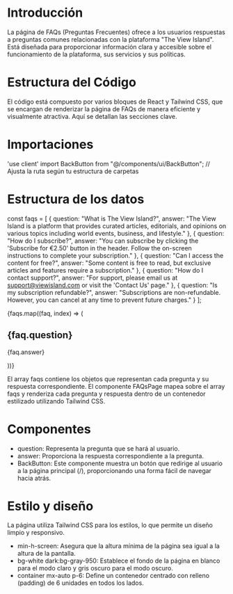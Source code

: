 # Introducción
La página de FAQs (Preguntas Frecuentes) ofrece a los usuarios respuestas a preguntas comunes relacionadas con la plataforma "The View Island". Está diseñada para proporcionar información clara y accesible sobre el funcionamiento de la plataforma, sus servicios y sus políticas.

# Estructura del Código
El código está compuesto por varios bloques de React y Tailwind CSS, que se encargan de renderizar la página de FAQs de manera eficiente y visualmente atractiva. Aquí se detallan las secciones clave.

# Importaciones
'use client'
import BackButton from "@/components/ui/BackButton"; // Ajusta la ruta según tu estructura de carpetas

# Estructura de los datos
const faqs = [
  {
    question: "What is The View Island?",
    answer: "The View Island is a platform that provides curated articles, editorials, and opinions on various topics including world events, business, and lifestyle."
  },
  {
    question: "How do I subscribe?",
    answer: "You can subscribe by clicking the 'Subscribe for €2.50' button in the header. Follow the on-screen instructions to complete your subscription."
  },
  {
    question: "Can I access the content for free?",
    answer: "Some content is free to read, but exclusive articles and features require a subscription."
  },
  {
    question: "How do I contact support?",
    answer: "For support, please email us at support@viewisland.com or visit the 'Contact Us' page."
  },
  {
    question: "Is my subscription refundable?",
    answer: "Subscriptions are non-refundable. However, you can cancel at any time to prevent future charges."
  }
];


<div className="space-y-6">
  {faqs.map((faq, index) => (
    <div key={index} className="rounded-lg border bg-gray-100 p-4 dark:bg-gray-900 border-gray-300 dark:border-gray-800">
      <h2 className="mb-2 text-lg font-semibold text-gray-900 dark:text-white">{faq.question}</h2>
      <p className="text-gray-700 dark:text-gray-300">{faq.answer}</p>
    </div>
  ))}
</div>


El array faqs contiene los objetos que representan cada pregunta y su respuesta correspondiente.
El componente FAQsPage mapea sobre el array faqs y renderiza cada pregunta y respuesta dentro de un contenedor estilizado utilizando Tailwind CSS.

# Componentes
- question: Representa la pregunta que se hará al usuario.
- answer: Proporciona la respuesta correspondiente a la pregunta.
- BackButton: Este componente muestra un botón que redirige al usuario a la página principal (/), proporcionando una forma fácil de navegar hacia atrás.

# Estilo y diseño
La página utiliza Tailwind CSS para los estilos, lo que permite un diseño limpio y responsivo.
- min-h-screen: Asegura que la altura mínima de la página sea igual a la altura de la pantalla.
- bg-white dark:bg-gray-950: Establece el fondo de la página en blanco para el modo claro y gris oscuro para el modo oscuro.
- container mx-auto p-6: Define un contenedor centrado con relleno (padding) de 6 unidades en todos los lados.


